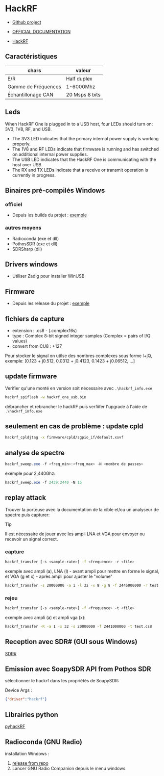 # HackRF

* [Github project](https://github.com/greatscottgadgets/hackrf)

* [OFFICIAL DOCUMENTATION](https://hackrf.readthedocs.io/en/latest/)

* [HackRF](https://greatscottgadgets.com/hackrf/one/)

## Caractéristiques

| chars | valeur |
|-------|----------|
| E/R | Half duplex |
| Gamme de Fréquences | 1-6000Mhz |
| Échantillonage CAN | 20 Msps 8 bits |


## Leds

When HackRF One is plugged in to a USB host, four LEDs should turn on: 3V3, 1V8, RF, and USB. 
* The 3V3 LED indicates that the primary internal power supply is working properly.
* The 1V8 and RF LEDs indicate that firmware is running and has switched on additional internal power supplies. 
* The USB LED indicates that the HackRF One is communicating with the host over USB.
* The RX and TX LEDs indicate that a receive or transmit operation is currently in progress.

## Binaires pré-compilés Windows

### officiel

* Depuis les builds du projet : [exemple](https://github.com/greatscottgadgets/hackrf/actions/runs/9349835099)

### autres moyens

* Radioconda (exe et dll)
* PothosSDR (exe et dll)
* SDRSharp (dll)

## Drivers windows

* Utiliser Zadig pour installer WinUSB

## Firmware

* Depuis les release du projet : [exemple](https://github.com/greatscottgadgets/hackrf/releases/tag/v2024.02.1)

## fichiers de capture

* extension : .cs8 - (.complex16s) 
* type : Complex 8-bit signed integer samples (Complex = pairs of I/Q values)
* convert from CU8 : +127

Pour stocker le signal on utilse des nombres complexes sous forme I+jQ, exemple: [0.123 + j0.512, 0.0312 + j0.4123, 0.1423 + j0.06512, …]

## update firmware

Verifier qu'une monté en version soit nécessaire avec `.\hackrf_info.exe`

```sh
hackrf_spiflash -w hackrf_one_usb.bin
```

débrancher et rebrancher le hackRF puis verfiifer l'upgrade à l'aide de `.\hackrf_info.exe`

## seulement en cas de problème : update cpld

```sh
hackrf_cpldjtag -x firmware/cpld/sgpio_if/default.xsvf
```

## analyse de spectre

```powershell
hackrf_sweep.exe -f <freq_min>:<freq_max> -N <nombre de passes>
```

exemple pour 2,440Ghz:

```powershell
hackrf_sweep.exe -f 2439:2440 -N 15
```

## replay attack

Trouver la porteuse avec la documentation de la cible et/ou un analyseur de spectre puis capturer:

> [!TIP]
> Il est nécessaire de jouer avec les ampli LNA et VGA pour envoyer ou recevoir un signal correct.

### capture

```sh
hackrf_transfer [-s <sample-rate>] -f <frequence> -r <file>
```

exemple avec ampli (a), LNA (l) - avant ampli pour mettre en forme le signal, et VGA (g et x) - après ampli pour ajuster le "volume"
```sh
hackrf_transfer -s 20000000 -a 1 -l 32 -x 8 -g 8 -f 2446000000 -r test.cs8
```

### rejeu

```sh
hackrf_transfer [-s <sample-rate>] -f <frequence> -t <file>
```

exemple avec ampli (a) et ampli vga (x):

```sh
hackrf_transfer -R -a 1 -x 32 -s 20000000 -f 2441000000 -t test.cs8
```

## Reception avec SDR# (GUI sous Windows)

[SDR#](https://airspy.com/download/)

## Emission avec SoapySDR API from Pothos SDR

sélectionner le hackrf dans les propriétés de SoapySDR:

Device Args : 
```json
{"driver":"hackrf"}
```

## Librairies python

[pyhackRF](https://github.com/dressel/pyhackrf/tree/master#quick-example)

## Radioconda (GNU Radio)

installation Windows :

1. [release from repo](https://github.com/ryanvolz/radioconda)
2. Lancer GNU Radio Companion depuis le menu windows


